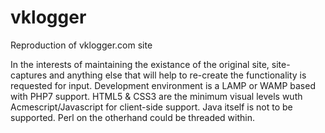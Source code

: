 # vklogger
Reproduction of vklogger.com site

In the interests of maintaining the existance of the original site, site-captures and anything else that will help to re-create the functionality is requested for input. Development environment is a LAMP or WAMP based with PHP7 support. HTML5 & CSS3 are the minimum visual levels wuth Acmescript/Javascript for client-side support. Java itself is not to be supported. Perl on the otherhand could be threaded within.
